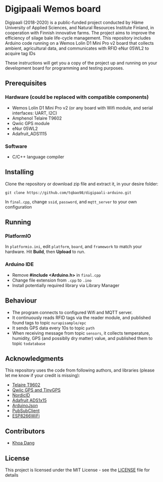 # Digipaali Wemos board

Digipaali (2018-2020) is a public-funded project conducted by Häme University of Applied Sciences, and Natural Resources Institute Finland, in cooperation with Finnish innovative farms. The project aims to improve the efficiency of silage bale life-cycle management. This repository includes Arduino code running on a Wemos Lolin D1 Mini Pro v2 board that collects ambient, agricultural data, and communicates with RFID eNur 05WL2 to acquire tag IDs

These instructions will get you a copy of the project up and running on your development board for programming and testing purposes. 

## Prerequisites
### Hardware (could be replaced with compatible components)
* Wemos Lolin D1 Mini Pro v2 (or any board with Wifi module, and serial interfaces: UART, I2C)
* Amphenol Telaire T9602
* Qwiic GPS module
* eNur 05WL2
* Adafruit_ADS1115

### Software

* C/C++ language compiler

## Installing

Clone the repository or download zip file and extract it, in your desire folder:

```
git clone https://github.com/tqbao98/digipaali-arduino.git
```

In ```final.cpp```, change ```ssid```, ```password```, and ```mqtt_server``` to your own configuration

## Running

### PlatformIO

In ```platformio.ini```, edit ```platform```, ```board```, and ```framework``` to match your hardware. Hit **Build**, then **Upload** to run.

### Arduino IDE

* Remove **#include <Arduino.h>** in ```final.cpp```
* Change file extension from ```.cpp``` to ```.ino```
* Install potentially required library via Library Manager

## Behaviour

* The program connects to configured Wifi and MQTT server.
* It continuously reads RFID tags via the reader module, and published found tags to topic ```nurapisample/epc```
* It sends GPS data every 10s to topic ```path```
* When receiving message from topic ```sensors```, it collects temperature, humidity, GPS (and possiblly dry matter) value, and published them to topic ```todatabase```

## Acknowledgments

This repository uses the code from following authors, and libraries (please let me know if your credit is missing):

* [Telaire T9602](https://github.com/AmphenolAdvancedSensors/Telaire/tree/T9602-ChipCap2)
* [Qwiic GPS and TinyGPS](https://github.com/sparkfun/SparkFun_GPS_Breakout_XA1110_Qwiic)
* [NordicID](https://github.com/NordicID/nur_nurapi_micro/tree/master/arduino)
* [Adafruit ADS1x15](https://github.com/adafruit/Adafruit_ADS1X15)
* [ArduinoJson](https://github.com/bblanchon/ArduinoJson)
* [PubSubClient](https://github.com/knolleary/pubsubclient)
* [ESP8266WiFi](https://github.com/esp8266/Arduino/tree/master/libraries/ESP8266WiFi)

## Contributors

* [Khoa Dang](https://github.com/DankMinhKhoa)

## License

This project is licensed under the MIT License - see the [LICENSE](LICENSE.md) file for details